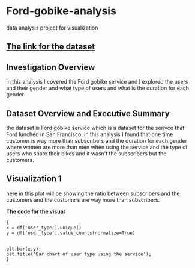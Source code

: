 # Ford-gobike-analysis
data analysis project for visualization

[The link for the dataset](https://video.udacity-data.com/topher/2020/October/5f91cf38_201902-fordgobike-tripdata/201902-fordgobike-tripdata.csv)
---

## Investigation Overview

in this analysis I covered the Ford gobike service and I explored the users and their gender and what type of users and what is the duration for each gender.

## Dataset Overview and Executive Summary

the dataset is Ford gobike service which is a dataset for the serivce that Ford lunched in San Francisco. in this analysis I found that one time customer is way more than subscribers and the duration for each gender where women are more than men when using the service and the type of users who share their bikes and it wasn't the subscribers but the customers.


## Visualization 1

here in this plot will be showing the ratio between subscribers and the customers and the customers are way more than subscribers.

**The code for the visual**
```
{
x = df['user_type'].unique()
y = df['user_type'].value_counts(normalize=True)


plt.bar(x,y);
plt.title('Bar chart of user type using the service');
}
```
